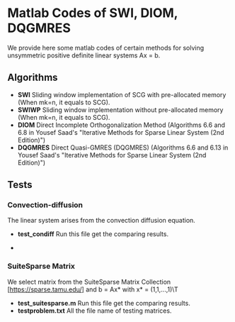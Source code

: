 # Matlab Codes of SWI, DIOM, DQGMRES
We provide here some matlab codes of certain methods for solving unsymmetric positive definite linear systems Ax = b.

## Algorithms
- **SWI** Sliding window implementation of SCG with pre-allocated memory (When mk=n, it equals to SCG).
- **SWIWP** Sliding window implementation without pre-allocated memory  (When mk=n, it equals to SCG).
- **DIOM** Direct Incomplete Orthogonalization Method (Algorithms 6.6 and 6.8 in Yousef Saad's "Iterative Methods for Sparse Linear System (2nd Edition)")
- **DQGMRES** Direct Quasi-GMRES (DQGMRES) (Algorithms 6.6 and 6.13 in Yousef Saad's "Iterative Methods for Sparse Linear System (2nd Edition)")

## Tests
### Convection-diffusion
The linear system arises from the convection diffusion equation. 
- **test_condiff** Run this file get the comparing results.

- 
### SuiteSparse Matrix
We select matrix from the SuiteSparse Matrix Collection [https://sparse.tamu.edu/] and b = Ax\* with x\* = (1,1,...,1)\T
- **test_suitesparse.m**  Run this file get the comparing results. 
- **testproblem.txt** All the file name of testing matrices.

